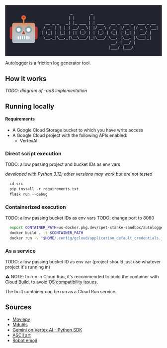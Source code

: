 <img src="images/logo.png" width="700" align="center">
<br/>

Autologger is a friction log generator tool.

## How it works

_TODO: diagram of -aaS implementation_

## Running locally

#### Requirements

* A Google Cloud Storage bucket to which you have write access
* A Google Cloud project with the following APIs enabled:
  * VertexAI

### Direct script execution
TODO: allow passing project and bucket IDs as env vars

_developed with Python 3.12; other versions may work but are not tested_

```python
  cd src
  pip install -r requirements.txt
  flask run --debug
```

### Containerized execution
TODO: allow passing bucket IDs as env vars
TODO: change port to 8080

```sh
  export CONTAINER_PATH=us-docker.pkg.dev/cpet-stanke-sandbox/autologger/autologger
  docker build . -t $CONTAINER_PATH
  docker run -v "$HOME/.config/gcloud/application_default_credentials.json":/gcp/creds.json --env GOOGLE_APPLICATION_CREDENTIALS=/gcp/creds.json --env GOOGLE_CLOUD_PROJECT=autologger -d -p 5000:5000 $CONTAINER_PATH
```

### As a service
TODO: allow passing bucket ID as env var (project should just use whatever project it's running in)

⚠️ NOTE: to run in Cloud Run, it's recommended to build the container with Cloud Build, to avoid [OS compatibility issues](https://cloud.google.com/run/docs/troubleshooting#:~:text=Note%3A%20If%20you%20build%20your%20container%20image%20on%20a%20ARM%20based%20machine%2C%20then%20it%20might%20not%20work%20as%20expected%20when%20used%20with%20Cloud%20Run.).

The built container can be run as a Cloud Run service.

## Sources

- [Moviepy](https://pypi.org/project/moviepy/)
- [Mdutils](https://pypi.org/project/mdutils/)
- [Gemini on Vertex AI - Python SDK](https://cloud.google.com/vertex-ai/generative-ai/docs/start/quickstarts/quickstart-multimodal)
- [ASCII art](https://patorjk.com/software/taag/#p=display&h=2&v=2&f=Modular&t=autologger)
- [Robot emoji](https://emoji.supply/kitchen/?%F0%9F%98%A1+%F0%9F%A4%96=8ww1kx)
